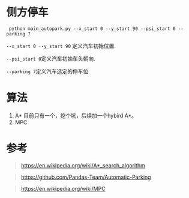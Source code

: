# 侧方停车
```
 python main_autopark.py --x_start 0 --y_start 90 --psi_start 0 --parking 7
 ```
 `--x_start 0 --y_start 90` 定义汽车初始位置.

 `--psi_start 0`定义汽车初始车头朝向.

 `--parking 7`定义汽车选定的停车位

 # 算法
 1. A* 目前只有一个，挖个坑，后续加一个hybird A*。
 2. MPC

 # 参考
>https://en.wikipedia.org/wiki/A*_search_algorithm

>https://github.com/Pandas-Team/Automatic-Parking

>https://en.wikipedia.org/wiki/MPC
